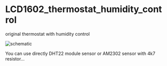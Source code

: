 # LCD1602_thermostat_humidity_control
original thermostat with humidity control

![schematic](https://scontent.xx.fbcdn.net/hphotos-xpf1/v/t1.0-9/11952039_984815331583434_7395977312156659304_n.png?oh=541ecea42fff43432d366d1a279daf7d&oe=5673B274)

You can use directly DHT22 module sensor or AM2302 sensor with 4k7 resistor...
